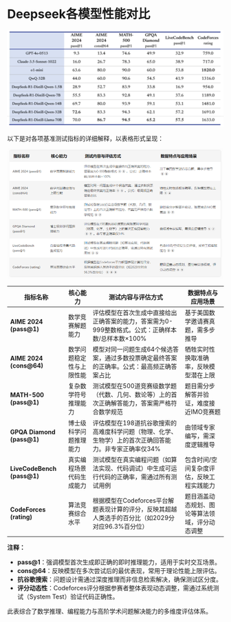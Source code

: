 # Deepseek各模型性能对比


![Deepseek模型选型.png](https://github.com/ligbyte/LLMTrain/blob/main/Deepseek%E6%A8%A1%E5%9E%8B%E9%80%89%E5%9E%8B.png?raw=true)


以下是对各项基准测试指标的详细解释，以表格形式呈现：

![各项基准测试指标的详细解释.png](https://github.com/ligbyte/LLMTrain/blob/main/%E5%90%84%E9%A1%B9%E5%9F%BA%E5%87%86%E6%B5%8B%E8%AF%95%E6%8C%87%E6%A0%87%E7%9A%84%E8%AF%A6%E7%BB%86%E8%A7%A3%E9%87%8A.png?raw=true)


| 指标名称                  | 核心能力                     | 测试内容与评估方式                                                                 | 数据特点与应用场景                     |
|--------------------------|------------------------------|----------------------------------------------------------------------------------|----------------------------------------|
| **AIME 2024 (pass@1)**   | 数学竞赛解题能力             | 评估模型在首次生成中直接给出正确答案的能力，答案需为0-999整数格式。公式：正确样本数/总样本数×100% | 基于美国数学邀请赛真题，需多步推导 |
| **AIME 2024 (cons@64)**  | 数学问题稳定性与上限性能     | 模型对同一问题生成64个候选答案，通过多数投票确定最终答案的正确率。公式：最高频正确答案占比 | 牺牲实时性换取准确率，反映模型潜在上限 |
| **MATH-500 (pass@1)**    | 复杂数学符号推理能力         | 测试模型在500道竞赛级数学题（代数、几何、数论等）上的首次正确解答能力，答案需严格符合数学规范 | 题目需分步解答并验证，难度接近IMO竞赛题 |
| **GPQA Diamond (pass@1)** | 博士级科学问题推理能力       | 评估模型在198道抗谷歌搜索的高难度科学问题（物理、化学、生物学）上的首次正确回答能力。非专家正确率仅34% | 由领域专家编写，需深度逻辑推导 |
| **LiveCodeBench (pass@1)** | 真实编程场景代码生成能力     | 测试模型在真实编程问题（如算法实现、代码调试）中生成可运行代码的正确率，需通过所有测试用例 | 包含时间/空间复杂度评估，反映工程实践能力 |
| **CodeForces (rating)**  | 算法竞赛综合水平             | 根据模型在Codeforces平台解题表现计算的评分，反映其超越人类选手的百分比（如2029分对应96.3%百分位） | 题目涵盖动态规划、图论等算法领域，评分动态调整 |

**注释：**
- **pass@1**：强调模型首次生成即正确的即时推理能力，适用于实时交互场景。
- **cons@64**：反映模型在多次尝试后的最优表现，常用于理论性能上限评估。
- **抗谷歌搜索**：问题设计需通过深度推理而非信息检索解决，确保测试区分度。
- **评分动态性**：Codeforces评分根据参赛者整体表现动态调整，需通过系统测试（System Test）验证代码正确性。

此表综合了数学推理、编程能力与高阶学术问题解决能力的多维度评估体系。